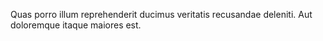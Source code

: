 Quas porro illum reprehenderit ducimus veritatis recusandae deleniti.
Aut doloremque itaque maiores est.